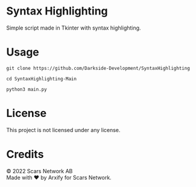 # Syntax Highlighting
Simple script made in Tkinter with syntax highlighting.
# Usage
`git clone https://github.com/Darkside-Development/SyntaxHighlighting`<br>

`cd SyntaxHighlighting-Main`<br>

`python3 main.py`
# License
This project is not licensed under any license.
# Credits
©️ 2022 Scars Network AB<br>
Made with ❤️ by Arxify for Scars Network.
